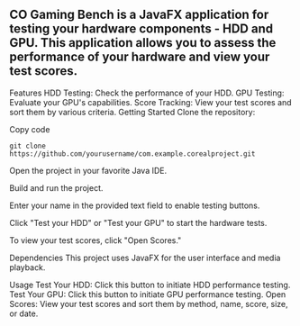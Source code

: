## CO Gaming Bench is a JavaFX application for testing your hardware components - HDD and GPU. This application allows you to assess the performance of your hardware and view your test scores.

Features
HDD Testing: Check the performance of your HDD.
GPU Testing: Evaluate your GPU's capabilities.
Score Tracking: View your test scores and sort them by various criteria.
Getting Started
Clone the repository:

Copy code
```shell
git clone https://github.com/yourusername/com.example.corealproject.git
```
Open the project in your favorite Java IDE.

Build and run the project.

Enter your name in the provided text field to enable testing buttons.

Click "Test your HDD" or "Test your GPU" to start the hardware tests.

To view your test scores, click "Open Scores."

Dependencies
This project uses JavaFX for the user interface and media playback.

Usage
Test Your HDD: Click this button to initiate HDD performance testing.
Test Your GPU: Click this button to initiate GPU performance testing.
Open Scores: View your test scores and sort them by method, name, score, size, or date.

